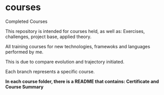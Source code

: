 # courses
Completed Courses

This repository is intended for courses held, as well as: Exercises, challenges, project base, applied theory.

All training courses for new technologies, framewoks and languages performed by me.

This is due to compare evolution and trajectory initiated.

Each branch represents a specific course.

**In each course folder, there is a README that contains: Certificate and Course Summary**
